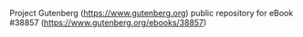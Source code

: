 Project Gutenberg (https://www.gutenberg.org) public repository for eBook #38857 (https://www.gutenberg.org/ebooks/38857)
